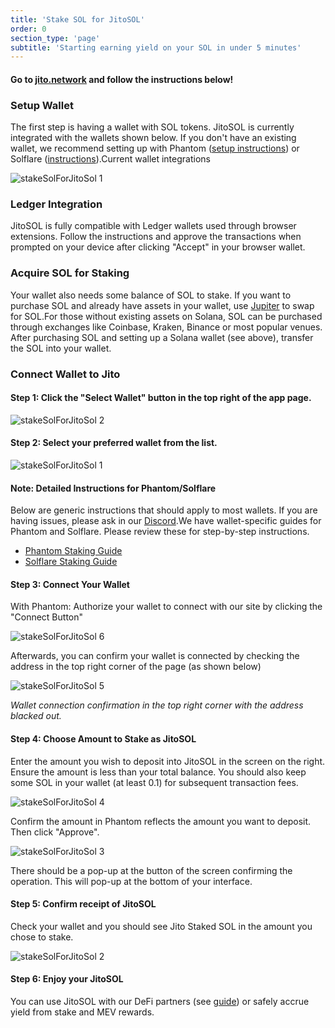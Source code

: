 ```yaml
---
title: 'Stake SOL for JitoSOL'
order: 0
section_type: 'page'
subtitle: 'Starting earning yield on your SOL in under 5 minutes'
---
```



#### Go to [jito.network](https://www.jito.network/staking) and follow the instructions below!

### **Setup Wallet**

The first step is having a wallet with SOL tokens. JitoSOL is currently integrated with the wallets shown below. If you don't have an existing wallet, we recommend setting up with Phantom ([setup instructions](https://help.phantom.app/hc/en-us/articles/8071074929043-How-to-create-a-new-wallet)) or Solflare ([instructions](https://solflare.com/)).Current wallet integrations

![stakeSolForJitoSol 1](/shared/images/jito_network/stakeSolForJitoSol_1.png)

### **Ledger Integration**

JitoSOL is fully compatible with Ledger wallets used through browser extensions. Follow the instructions and approve the transactions when prompted on your device after clicking "Accept" in your browser wallet.

### **Acquire SOL for Staking**

Your wallet also needs some balance of SOL to stake. If you want to purchase SOL and already have assets in your wallet, use [Jupiter](https://jup.ag/) to swap for SOL.For those without existing assets on Solana, SOL can be purchased through exchanges like Coinbase, Kraken, Binance or most popular venues. After purchasing SOL and setting up a Solana wallet (see above), transfer the SOL into your wallet.

### Connect Wallet to Jito

#### Step 1: Click the "Select Wallet" button in the top right of the app page.

![stakeSolForJitoSol 2](/shared/images/jito_network/stakeSolForJitoSol_2.png)

#### Step 2: Select your preferred wallet from the list.

![stakeSolForJitoSol 1](/shared/images/jito_network/stakeSolForJitoSol_1.png)

#### Note: Detailed Instructions for Phantom/Solflare

Below are generic instructions that should apply to most wallets. If you are having issues, please ask in our [Discord](https://discord.gg/5wGU5Bbz8E).We have wallet-specific guides for Phantom and Solflare. Please review these for step-by-step instructions. 

- ​[Phantom Staking Guide](https://app.gitbook.com/o/HvXfMMBYPChYJzhzKG1h/s/p7fdQASNHD4egpjwd960/~/changes/IlAgqunpRrYzaTygAAP1/get-started/stake-sol-for-jitosol/staking-with-phantom)​
- ​[Solflare Staking Guide](https://app.gitbook.com/o/HvXfMMBYPChYJzhzKG1h/s/p7fdQASNHD4egpjwd960/~/changes/IlAgqunpRrYzaTygAAP1/get-started/stake-sol-for-jitosol/staking-with-solflare)​

#### Step 3: Connect Your Wallet

With Phantom: Authorize your wallet to connect with our site by clicking the "Connect Button"

![stakeSolForJitoSol 6](/shared/images/jito_network/stakeSolForJitoSol_6.png)

Afterwards, you can confirm your wallet is connected by checking the address in the top right corner of the page (as shown below)

![stakeSolForJitoSol 5](/shared/images/jito_network/stakeSolForJitoSol_5.png)

*Wallet connection confirmation in the top right corner with the address blacked out.*

#### Step 4: Choose Amount to Stake as JitoSOL

Enter the amount you wish to deposit into JitoSOL in the screen on the right. Ensure the amount is less than your total balance. You should also keep some SOL in your wallet (at least 0.1) for subsequent transaction fees.

![stakeSolForJitoSol 4](/shared/images/jito_network/stakeSolForJitoSol_4.png)

Confirm the amount in Phantom reflects the amount you want to deposit. Then click "Approve".

![stakeSolForJitoSol 3](/shared/images/jito_network/stakeSolForJitoSol_3.png)

There should be a pop-up at the button of the screen confirming the operation. This will pop-up at the bottom of your interface.

#### Step 5: Confirm receipt of JitoSOL

Check your wallet and you should see Jito Staked SOL in the amount you chose to stake.

![stakeSolForJitoSol 2](/shared/images/jito_network/stakeSolForJitoSol_2.png)

#### Step 6: Enjoy your JitoSOL

You can use JitoSOL with our DeFi partners (see [guide](https://jito-foundation.gitbook.io/jitosol/get-started/using-jitosol)) or safely accrue yield from stake and MEV rewards.

